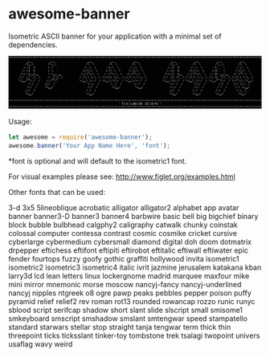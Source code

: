 # awesome-banner

Isometric ASCII banner for your application with a minimal set of dependencies.


![scrot](https://raw.githubusercontent.com/null4bl3/awesome-banner/master/the_scrot.png)


Usage:

```javascript
let awesome = require('awesome-banner');
awesome.banner('Your App Name Here', 'font');
```

*font is optional and will default to the isometric1 font.

For visual examples please see: http://www.figlet.org/examples.html

Other fonts that can be used:

3-d
3x5
5lineoblique
acrobatic
alligator
alligator2
alphabet
app
avatar
banner
banner3-D
banner3
banner4
barbwire
basic
bell
big
bigchief
binary
block
bubble
bulbhead
calgphy2
caligraphy
catwalk
chunky
coinstak
colossal
computer
contessa
contrast
cosmic
cosmike
cricket
cursive
cyberlarge
cybermedium
cybersmall
diamond
digital
doh
doom
dotmatrix
drpepper
eftichess
eftifont
eftipiti
eftirobot
eftitalic
eftiwall
eftiwater
epic
fender
fourtops
fuzzy
goofy
gothic
graffiti
hollywood
invita
isometric1
isometric2
isometric3
isometric4
italic
ivrit
jazmine
jerusalem
katakana
kban
larry3d
lcd
lean
letters
linux
lockergnome
madrid
marquee
maxfour
mike
mini
mirror
mnemonic
morse
moscow
nancyj-fancy
nancyj-underlined
nancyj
nipples
ntgreek
o8
ogre
pawp
peaks
pebbles
pepper
poison
puffy
pyramid
relief
relief2
rev
roman
rot13
rounded
rowancap
rozzo
runic
runyc
sblood
script
serifcap
shadow
short
slant
slide
slscript
small
smisome1
smkeyboard
smscript
smshadow
smslant
smtengwar
speed
stampatello
standard
starwars
stellar
stop
straight
tanja
tengwar
term
thick
thin
threepoint
ticks
ticksslant
tinker-toy
tombstone
trek
tsalagi
twopoint
univers
usaflag
wavy
weird
